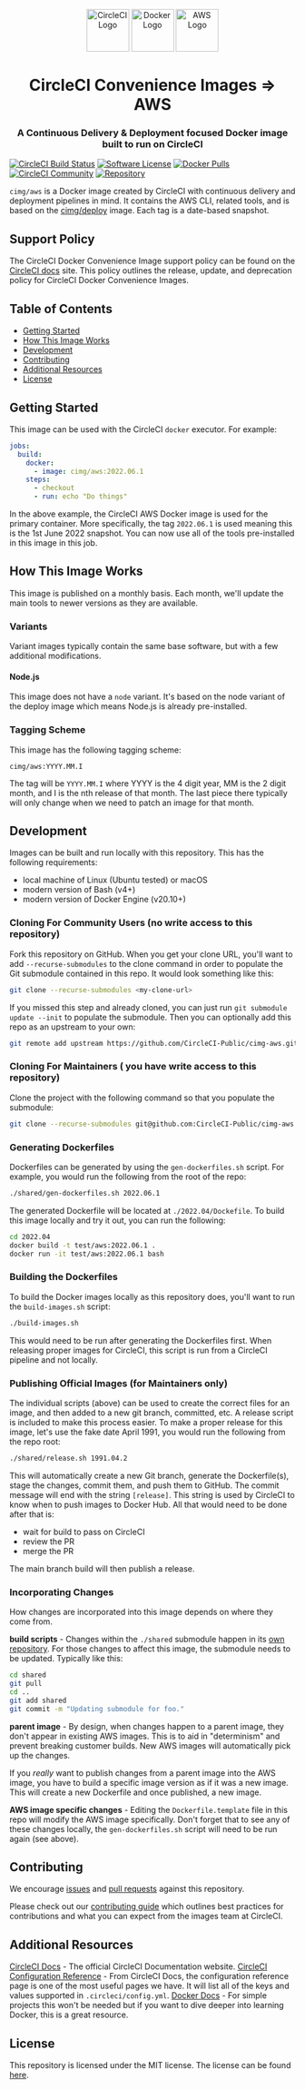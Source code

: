 <div align="center">
	<p>
		<img alt="CircleCI Logo" src="https://raw.github.com/CircleCI-Public/cimg-aws/main/img/circle-circleci.svg?sanitize=true" width="75" />
		<img alt="Docker Logo" src="https://raw.github.com/CircleCI-Public/cimg-aws/main/img/circle-docker.svg?sanitize=true" width="75" />
		<img alt="AWS Logo" src="https://raw.github.com/CircleCI-Public/cimg-aws/main/img/circle-aws.svg?sanitize=true" width="75" />
	</p>
	<h1>CircleCI Convenience Images => AWS</h1>
	<h3>A Continuous Delivery & Deployment focused Docker image built to run on CircleCI</h3>
</div>

[![CircleCI Build Status](https://circleci.com/gh/CircleCI-Public/cimg-aws.svg?style=shield)](https://circleci.com/gh/CircleCI-Public/cimg-aws) [![Software License](https://img.shields.io/badge/license-MIT-blue.svg)](https://raw.githubusercontent.com/CircleCI-Public/cimg-aws/main/LICENSE) [![Docker Pulls](https://img.shields.io/docker/pulls/cimg/aws)](https://hub.docker.com/r/cimg/aws) [![CircleCI Community](https://img.shields.io/badge/community-CircleCI%20Discuss-343434.svg)](https://discuss.circleci.com/c/ecosystem/circleci-images) [![Repository](https://img.shields.io/badge/github-README-brightgreen)](https://github.com/CircleCI-Public/cimg-aws)

`cimg/aws` is a Docker image created by CircleCI with continuous delivery and deployment pipelines in mind.
It contains the AWS CLI, related tools, and is based on the [cimg/deploy](https://github.com/CircleCI-Public/cimg-deploy) image.
Each tag is a date-based snapshot.

## Support Policy

The CircleCI Docker Convenience Image support policy can be found on the [CircleCI docs](https://circleci.com/docs/convenience-images-support-policy) site. This policy outlines the release, update, and deprecation policy for CircleCI Docker Convenience Images.

## Table of Contents

- [Getting Started](#getting-started)
- [How This Image Works](#how-this-image-works)
- [Development](#development)
- [Contributing](#contributing)
- [Additional Resources](#additional-resources)
- [License](#license)


## Getting Started

This image can be used with the CircleCI `docker` executor.
For example:

```yaml
jobs:
  build:
    docker:
      - image: cimg/aws:2022.06.1
    steps:
      - checkout
      - run: echo "Do things"
```

In the above example, the CircleCI AWS Docker image is used for the primary container.
More specifically, the tag `2022.06.1` is used meaning this is the 1st June 2022 snapshot.
You can now use all of the tools pre-installed in this image in this job.


## How This Image Works

This image is published on a monthly basis.
Each month, we'll update the main tools to newer versions as they are available.

### Variants

Variant images typically contain the same base software, but with a few additional modifications.

#### Node.js

This image does not have a `node` variant.
It's based on the node variant of the deploy image which means Node.js is already pre-installed.

### Tagging Scheme

This image has the following tagging scheme:

```
cimg/aws:YYYY.MM.I
```

The tag will be `YYYY.MM.I` where YYYY is the 4 digit year, MM is the 2 digit month, and I is the nth release of that month.
The last piece there typically will only change when we need to patch an image for that month.

## Development

Images can be built and run locally with this repository.
This has the following requirements:

- local machine of Linux (Ubuntu tested) or macOS
- modern version of Bash (v4+)
- modern version of Docker Engine (v20.10+)

### Cloning For Community Users (no write access to this repository)

Fork this repository on GitHub.
When you get your clone URL, you'll want to add `--recurse-submodules` to the clone command in order to populate the Git submodule contained in this repo.
It would look something like this:

```bash
git clone --recurse-submodules <my-clone-url>
```

If you missed this step and already cloned, you can just run `git submodule update --init` to populate the submodule.
Then you can optionally add this repo as an upstream to your own:

```bash
git remote add upstream https://github.com/CircleCI-Public/cimg-aws.git
```

### Cloning For Maintainers ( you have write access to this repository)

Clone the project with the following command so that you populate the submodule:

```bash
git clone --recurse-submodules git@github.com:CircleCI-Public/cimg-aws.git
```

### Generating Dockerfiles

Dockerfiles can be generated by using the `gen-dockerfiles.sh` script.
For example, you would run the following from the root of the repo:

```bash
./shared/gen-dockerfiles.sh 2022.06.1
```

The generated Dockerfile will be located at `./2022.04/Dockefile`.
To build this image locally and try it out, you can run the following:

```bash
cd 2022.04
docker build -t test/aws:2022.06.1 .
docker run -it test/aws:2022.06.1 bash
```

### Building the Dockerfiles

To build the Docker images locally as this repository does, you'll want to run the `build-images.sh` script:

```bash
./build-images.sh
```

This would need to be run after generating the Dockerfiles first.
When releasing proper images for CircleCI, this script is run from a CircleCI pipeline and not locally.

### Publishing Official Images (for Maintainers only)

The individual scripts (above) can be used to create the correct files for an image, and then added to a new git branch, committed, etc.
A release script is included to make this process easier.
To make a proper release for this image, let's use the fake date April 1991, you would run the following from the repo root:

```bash
./shared/release.sh 1991.04.2
```

This will automatically create a new Git branch, generate the Dockerfile(s), stage the changes, commit them, and push them to GitHub.
The commit message will end with the string `[release]`.
This string is used by CircleCI to know when to push images to Docker Hub.
All that would need to be done after that is:

- wait for build to pass on CircleCI
- review the PR
- merge the PR

The main branch build will then publish a release.

### Incorporating Changes

How changes are incorporated into this image depends on where they come from.

**build scripts** - Changes within the `./shared` submodule happen in its [own repository](https://github.com/CircleCI-Public/cimg-shared).
For those changes to affect this image, the submodule needs to be updated.
Typically like this:

```bash
cd shared
git pull
cd ..
git add shared
git commit -m "Updating submodule for foo."
```

**parent image** - By design, when changes happen to a parent image, they don't appear in existing AWS images.
This is to aid in "determinism" and prevent breaking customer builds.
New AWS images will automatically pick up the changes.

If you _really_ want to publish changes from a parent image into the AWS image, you have to build a specific image version as if it was a new image.
This will create a new Dockerfile and once published, a new image.

**AWS image specific changes** - Editing the `Dockerfile.template` file in this repo will modify the AWS image specifically.
Don't forget that to see any of these changes locally, the `gen-dockerfiles.sh` script will need to be run again (see above).

## Contributing

We encourage [issues](https://github.com/CircleCI-Public/cimg-aws/issues) and [pull requests](https://github.com/CircleCI-Public/cimg-aws/pulls) against this repository.

Please check out our [contributing guide](.github/CONTRIBUTING.md) which outlines best practices for contributions and what you can expect from the images team at CircleCI.

## Additional Resources

[CircleCI Docs](https://circleci.com/docs/) - The official CircleCI Documentation website.
[CircleCI Configuration Reference](https://circleci.com/docs/2.0/configuration-reference/#section=configuration) - From CircleCI Docs, the configuration reference page is one of the most useful pages we have.
It will list all of the keys and values supported in `.circleci/config.yml`.
[Docker Docs](https://docs.docker.com/) - For simple projects this won't be needed but if you want to dive deeper into learning Docker, this is a great resource.

## License

This repository is licensed under the MIT license.
The license can be found [here](./LICENSE).
